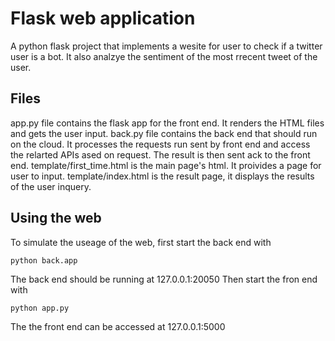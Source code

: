 # Flask web application

A python flask project that implements a wesite for user to check if a twitter user is a bot. It also analzye the sentiment of the most rrecent tweet of the user. 

## Files
app.py file contains the flask app for the front end. It renders the HTML files and gets the user input. 
back.py file contains the back end that should run on the cloud. It processes the requests run sent by front end and access the relarted APIs ased on request. The result is then sent ack to the front end.
template/first_time.html is the main page's html. It proivides a page for user to input.
template/index.html is the result page, it displays the results of the user inquery.

## Using the web
To simulate the useage of the web, first start the back end with 
```console
python back.app
```
The back end should be running at 127.0.0.1:20050
Then start the fron end with 
```console
python app.py
```
The the front end can be accessed at 127.0.0.1:5000
